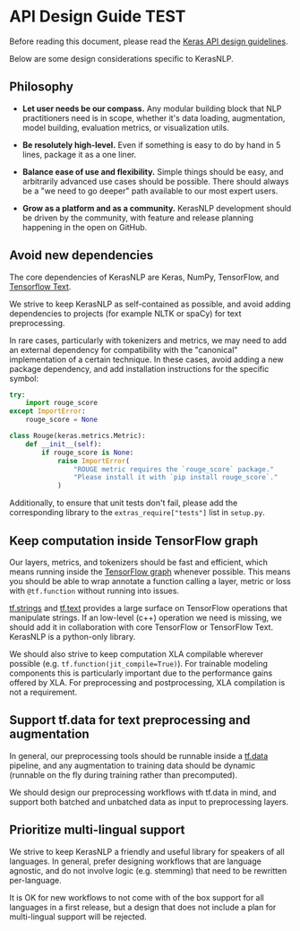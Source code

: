 # API Design Guide TEST

Before reading this document, please read the
[Keras API design guidelines](https://github.com/keras-team/governance/blob/master/keras_api_design_guidelines.md).

Below are some design considerations specific to KerasNLP.

## Philosophy

- **Let user needs be our compass.** Any modular building block that NLP
  practitioners need is in scope, whether it's data loading, augmentation, model
  building, evaluation metrics, or visualization utils.

- **Be resolutely high-level.** Even if something is easy to do by hand in 5
  lines, package it as a one liner.

- **Balance ease of use and flexibility.** Simple things should be easy, and
  arbitrarily advanced use cases should be possible. There should always be a
  "we need to go deeper" path available to our most expert users.

- **Grow as a platform and as a community.** KerasNLP development should be
  driven by the community, with feature and release planning happening in
  the open on GitHub.

## Avoid new dependencies

The core dependencies of KerasNLP are Keras, NumPy, TensorFlow, and
[Tensorflow Text](https://www.tensorflow.org/text).

We strive to keep KerasNLP as self-contained as possible, and avoid adding
dependencies to projects (for example NLTK or spaCy) for text preprocessing.

In rare cases, particularly with tokenizers and metrics, we may need to add
an external dependency for compatibility with the "canonical" implementation
of a certain technique. In these cases, avoid adding a new package dependency,
and add installation instructions for the specific symbol:

```python
try:
    import rouge_score
except ImportError:
    rouge_score = None

class Rouge(keras.metrics.Metric):
    def __init__(self):
        if rouge_score is None:
            raise ImportError(
                "ROUGE metric requires the `rouge_score` package."
                "Please install it with `pip install rouge_score`."
            )
```

Additionally, to ensure that unit tests don't fail, please add the corresponding
library to the `extras_require["tests"]` list in `setup.py`.

## Keep computation inside TensorFlow graph

Our layers, metrics, and tokenizers should be fast and efficient, which means
running inside the
[TensorFlow graph](https://www.tensorflow.org/guide/intro_to_graphs)
whenever possible. This means you should be able to wrap annotate a function
calling a layer, metric or loss with `@tf.function` without running into issues.

[tf.strings](https://www.tensorflow.org/api_docs/python/tf/strings) and
[tf.text](https://www.tensorflow.org/text/api_docs/python/text) provides a large
surface on TensorFlow operations that manipulate strings. If an low-level (c++)
operation we need is missing, we should add it in collaboration with core
TensorFlow or TensorFlow Text. KerasNLP is a python-only library.

We should also strive to keep computation XLA compilable wherever possible (e.g.
`tf.function(jit_compile=True)`). For trainable modeling components this is
particularly important due to the performance gains offered by XLA. For
preprocessing and postprocessing, XLA compilation is not a requirement.

## Support tf.data for text preprocessing and augmentation

In general, our preprocessing tools should be runnable inside a
[tf.data](https://www.tensorflow.org/guide/data) pipeline, and any augmentation
to training data should be dynamic (runnable on the fly during training rather
than precomputed).

We should design our preprocessing workflows with tf.data in mind, and support
both batched and unbatched data as input to preprocessing layers.

## Prioritize multi-lingual support

We strive to keep KerasNLP a friendly and useful library for speakers of all
languages. In general, prefer designing workflows that are language agnostic,
and do not involve logic (e.g. stemming) that need to be rewritten
per-language.

It is OK for new workflows to not come with of the box support for all
languages in a first release, but a design that does not include a plan for
multi-lingual support will be rejected.
